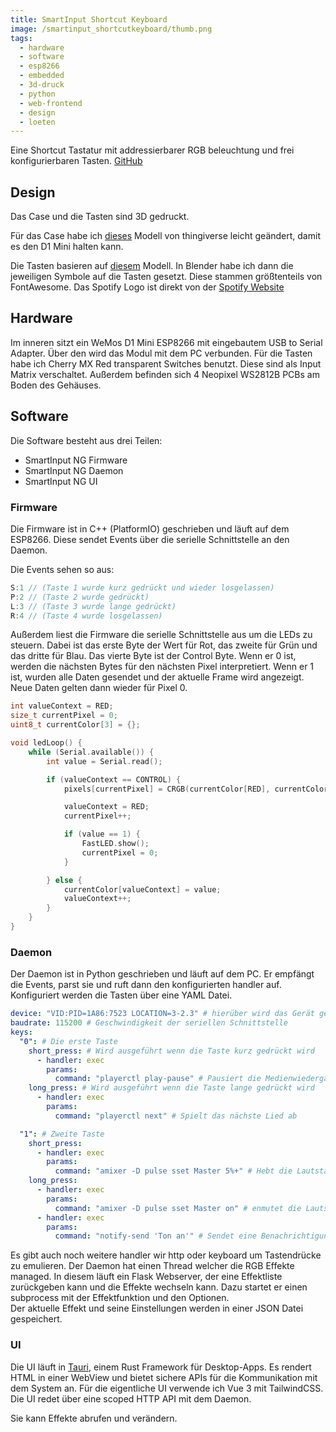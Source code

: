 ```yaml
---
title: SmartInput Shortcut Keyboard
image: /smartinput_shortcutkeyboard/thumb.png
tags:
  - hardware
  - software
  - esp8266
  - embedded
  - 3d-druck
  - python
  - web-frontend
  - design
  - loeten
---
```


Eine Shortcut Tastatur mit addressierbarer RGB beleuchtung und frei konfigurierbaren Tasten. [GitHub](https://github.com/niwla23/smartinput_ng)
<!--more-->

## Design
Das Case und die Tasten sind 3D gedruckt. 

Für das Case habe ich [dieses](https://www.thingiverse.com/thing:4186055) Modell von thingiverse leicht geändert, damit es den D1 Mini halten kann.

Die Tasten basieren auf [diesem](https://www.thingiverse.com/thing:738769) Modell. In Blender habe ich dann die jeweiligen Symbole auf die Tasten gesetzt.
Diese stammen größtenteils von FontAwesome. Das Spotify Logo ist direkt von der [Spotify Website](https://developer.spotify.com/documentation/general/design-and-branding/#using-our-logo)

## Hardware
Im inneren sitzt ein WeMos D1 Mini ESP8266 mit eingebautem USB to Serial Adapter. Über den wird das Modul mit dem PC verbunden. Für die Tasten habe ich Cherry MX Red transparent Switches benutzt. Diese sind als Input Matrix verschaltet.
Außerdem befinden sich 4 Neopixel WS2812B PCBs am Boden des Gehäuses.

  <block-image
    src="/smartinput_shortcutkeyboard/case_open.jpg"
    class="h-16">
  </block-image>

## Software
Die Software besteht aus drei Teilen:

 - SmartInput NG Firmware
 - SmartInput NG Daemon
 - SmartInput NG UI

### Firmware
Die Firmware ist in C++ (PlatformIO) geschrieben und läuft auf dem ESP8266. Diese sendet Events über die serielle Schnittstelle an den Daemon.

Die Events sehen so aus:
```c++
S:1 // (Taste 1 wurde kurz gedrückt und wieder losgelassen)
P:2 // (Taste 2 wurde gedrückt)
L:3 // (Taste 3 wurde lange gedrückt)
R:4 // (Taste 4 wurde losgelassen)
```
Außerdem liest die Firmware die serielle Schnittstelle aus um die LEDs zu steuern. Dabei ist das erste Byte der Wert für Rot, das zweite für Grün und das dritte für Blau. Das vierte Byte ist der Control Byte. Wenn er 0 ist, werden die nächsten Bytes für den nächsten Pixel interpretiert. Wenn er 1 ist, wurden alle Daten gesendet und der aktuelle Frame wird angezeigt. Neue Daten gelten dann wieder für Pixel 0.

```c++
int valueContext = RED;
size_t currentPixel = 0;
uint8_t currentColor[3] = {};

void ledLoop() {
    while (Serial.available()) {
        int value = Serial.read();

        if (valueContext == CONTROL) {
            pixels[currentPixel] = CRGB(currentColor[RED], currentColor[GREEN], currentColor[BLUE]);

            valueContext = RED;
            currentPixel++;

            if (value == 1) {
                FastLED.show();
                currentPixel = 0;
            }

        } else {
            currentColor[valueContext] = value;
            valueContext++;
        }
    }
}
```

### Daemon
Der Daemon ist in Python geschrieben und läuft auf dem PC. Er empfängt die Events, parst sie und ruft dann den konfigurierten handler auf.
Konfiguriert werden die Tasten über eine YAML Datei.

```yaml 
device: "VID:PID=1A86:7523 LOCATION=3-2.3" # hierüber wird das Gerät gefunden
baudrate: 115200 # Geschwindigkeit der seriellen Schnittstelle
keys:
  "0": # Die erste Taste
    short_press: # Wird ausgeführt wenn die Taste kurz gedrückt wird
      - handler: exec
        params:
          command: "playerctl play-pause" # Pausiert die Medienwiedergabe oder setzt sie fort
    long_press: # Wird ausgeführt wenn die Taste lange gedrückt wird
      - handler: exec
        params:
          command: "playerctl next" # Spielt das nächste Lied ab

  "1": # Zweite Taste
    short_press:
      - handler: exec
        params:
          command: "amixer -D pulse sset Master 5%+" # Hebt die Lautstärke um 5 Prozentpunkte an
    long_press:
      - handler: exec
        params:
          command: "amixer -D pulse sset Master on" # enmutet die Lautsprecher
      - handler: exec
        params:
          command: "notify-send 'Ton an'" # Sendet eine Benachrichtigung
```

Es gibt auch noch weitere handler wir http oder keyboard um Tastendrücke zu emulieren.
Der Daemon hat einen Thread welcher die RGB Effekte managed. In diesem läuft ein Flask Webserver, der eine Effektliste zurückgeben kann und die Effekte wechseln kann. Dazu startet er einen subprocess mit der Effektfunktion und den Optionen.\
Der aktuelle Effekt und seine Einstellungen werden in einer JSON Datei gespeichert.

### UI
Die UI läuft in [Tauri](https://tauri.studio/), einem Rust Framework für Desktop-Apps. Es rendert HTML in einer WebView und bietet sichere APIs für die Kommunikation mit dem System an. Für die eigentliche UI verwende ich Vue 3 mit TailwindCSS. Die UI redet über eine scoped HTTP API mit dem Daemon.

Sie kann Effekte abrufen und verändern.


